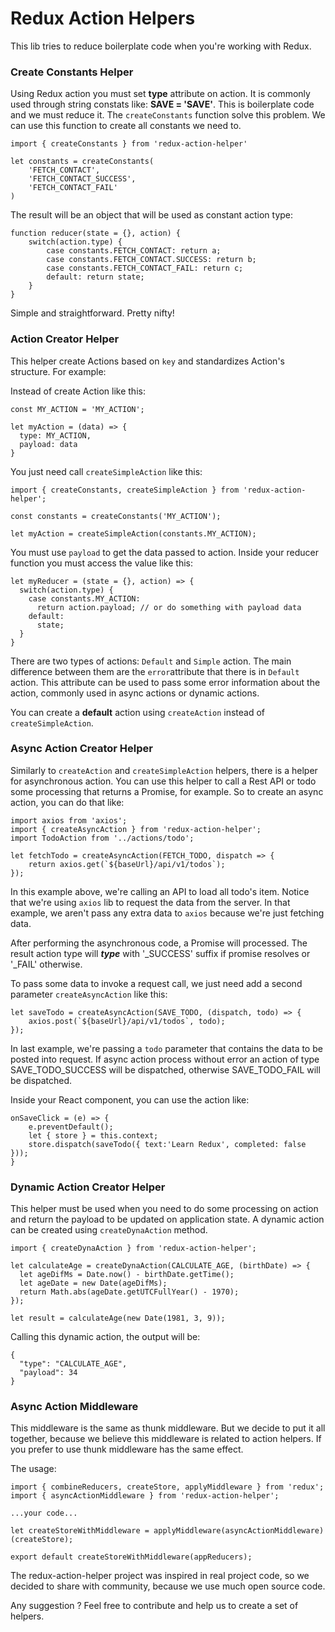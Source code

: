 Redux Action Helpers
======================

This lib tries to reduce boilerplate code when you're working with Redux.

### Create Constants Helper

Using Redux action you must set **type** attribute on action. It is commonly used through string constats like: **SAVE = 'SAVE'**. This is boilerplate code and we must reduce it. The ```createConstants``` function solve this problem. We can use this function to create all constants we need to.

```
import { createConstants } from 'redux-action-helper'

let constants = createConstants(
	'FETCH_CONTACT',
	'FETCH_CONTACT_SUCCESS',
	'FETCH_CONTACT_FAIL'
)
```

The result will be an object that will be used as constant action type:

```
function reducer(state = {}, action) {
	switch(action.type) {
		case constants.FETCH_CONTACT: return a;
		case constants.FETCH_CONTACT.SUCCESS: return b;
		case constants.FETCH_CONTACT_FAIL: return c;
		default: return state;
	}
}
```

Simple and straightforward. Pretty nifty!

### Action Creator Helper

This helper create Actions based on ```key``` and standardizes Action's structure. For example:

Instead of create Action like this:

```
const MY_ACTION = 'MY_ACTION';

let myAction = (data) => {
  type: MY_ACTION,
  payload: data
}
```

You just need call ```createSimpleAction``` like this:

```
import { createConstants, createSimpleAction } from 'redux-action-helper';

const constants = createConstants('MY_ACTION');

let myAction = createSimpleAction(constants.MY_ACTION);
```

You must use ```payload``` to get the data passed to action. Inside your reducer function you must access the value like this:

```
let myReducer = (state = {}, action) => {
  switch(action.type) {
    case constants.MY_ACTION:
      return action.payload; // or do something with payload data
    default:
      state;
  }
}
```

There are two types of actions: ```Default``` and ```Simple``` action. The main difference between them are the ```error```attribute that there is in ```Default``` action. This attribute can be used to pass some error information about the action, commonly used in async actions or dynamic actions.

You can create a **default** action using ```createAction``` instead of ```createSimpleAction```.

### Async Action Creator Helper

Similarly to ```createAction``` and ```createSimpleAction``` helpers, there is a helper for asynchronous action. You can use this helper to call a Rest API or todo some processing that returns a Promise, for example. So to create an async action, you can do that like:

```
import axios from 'axios';
import { createAsyncAction } from 'redux-action-helper';
import TodoAction from '../actions/todo';

let fetchTodo = createAsyncAction(FETCH_TODO, dispatch => {
    return axios.get(`${baseUrl}/api/v1/todos`);
});
```

In this example above, we're calling an API to load all todo's item. Notice that we're using ```axios``` lib to request the data from the server. In that example, we aren't pass any extra data to ```axios``` because we're just fetching data.

After performing the asynchronous code, a Promise will processed. The result action type will ***type*** with '\_SUCCESS' suffix if promise resolves or '\_FAIL' otherwise.

To pass some data to invoke a request call, we just need add a second parameter ```createAsyncAction``` like this:

```
let saveTodo = createAsyncAction(SAVE_TODO, (dispatch, todo) => {
    axios.post(`${baseUrl}/api/v1/todos`, todo);
});
```

In last example, we're passing a ```todo``` parameter that contains the data to be posted into request. If async action process without error an action of type SAVE_TODO_SUCCESS will be dispatched, otherwise SAVE_TODO_FAIL will be dispatched.

Inside your React component, you can use the action like:

```
onSaveClick = (e) => {
    e.preventDefault();
    let { store } = this.context;
    store.dispatch(saveTodo({ text:'Learn Redux', completed: false }));
}
```

### Dynamic Action Creator Helper

This helper must be used when you need to do some processing on action and return the payload to be updated on application state. A dynamic action can be created using ```createDynaAction``` method.

```
import { createDynaAction } from 'redux-action-helper';

let calculateAge = createDynaAction(CALCULATE_AGE, (birthDate) => {
  let ageDifMs = Date.now() - birthDate.getTime();
  let ageDate = new Date(ageDifMs);
  return Math.abs(ageDate.getUTCFullYear() - 1970);
});

let result = calculateAge(new Date(1981, 3, 9));
```

Calling this dynamic action, the output will be:

```
{
  "type": "CALCULATE_AGE",
  "payload": 34
}
```

### Async Action Middleware

This middleware is the same as thunk middleware. But we decide to put it all together, because we believe this middleware is related to action helpers. If you prefer to use thunk middleware has the same effect.

The usage:
```
import { combineReducers, createStore, applyMiddleware } from 'redux';
import { asyncActionMiddleware } from 'redux-action-helper';

...your code...

let createStoreWithMiddleware = applyMiddleware(asyncActionMiddleware)(createStore);

export default createStoreWithMiddleware(appReducers);
```

The redux-action-helper project was inspired in real project code, so we decided to share with community, because we use much open source code.

Any suggestion ? Feel free to contribute and help us to create a set of helpers.
